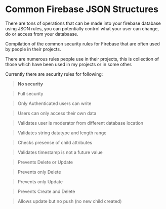 # Common Firebase JSON Structures

There are tons of operations that can be made into your firebase database using JSON rules, you can potentially control what your user can change, do or access from your databaase.

Compilation of the common security rules for Firebase that are often used by people in their projects.

There are numerous rules people use in their projects, this is collection of those which have been used in my projects or in some other.

Currently there are security rules for following:

>**No security**

>Full security

>Only Authenticated users can write

>Users can only access their own data

>Validates user is moderator from different database location

>Validates string datatype and length range

>Checks presense of child attributes

>Validates timestamp is not a future value

>Prevents Delete or Update

>Prevents only Delete

>Prevents only Update

>Prevents Create and Delete

>Allows update but no push (no new child created)
